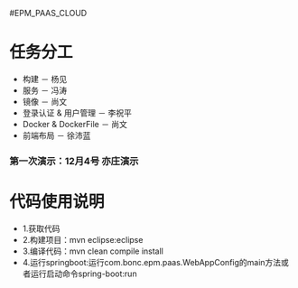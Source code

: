 #EPM_PAAS_CLOUD

# 任务分工

- 构建 － 杨见
- 服务 － 冯涛
- 镜像 － 尚文
- 登录认证 & 用户管理 － 李祝平
- Docker & DockerFile  － 尚文
- 前端布局  － 徐沛蓝


### 第一次演示：12月4号 亦庄演示

# 代码使用说明
- 1.获取代码
- 2.构建项目：mvn eclipse:eclipse
- 3.编译代码：mvn clean compile install
- 4.运行springboot:运行com.bonc.epm.paas.WebAppConfig的main方法或者运行启动命令spring-boot:run